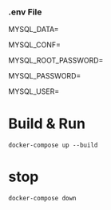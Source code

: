 
### .env File
MYSQL_DATA=

MYSQL_CONF=

MYSQL_ROOT_PASSWORD=

MYSQL_PASSWORD=

MYSQL_USER=

# Build & Run
```console
docker-compose up --build
```

# stop
```
docker-compose down
```
